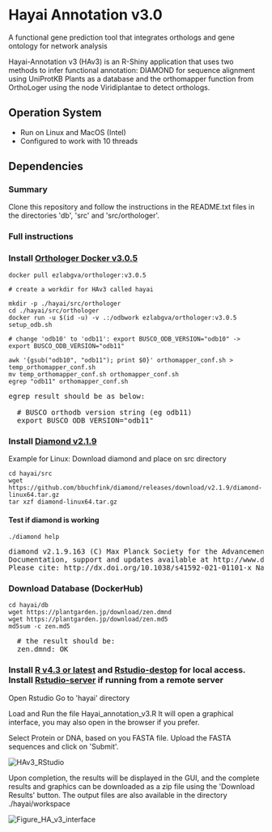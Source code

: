 # Hayai Annotation v3.0
A functional gene prediction tool that integrates orthologs and gene ontology for network analysis

Hayai-Annotation v3 (HAv3) is an R-Shiny application that uses two methods to infer functional annotation: DIAMOND for sequence alignment using UniProtKB Plants as a database and the orthomapper function from OrthoLoger using the node Viridiplantae to detect orthologs.

## Operation System
- Run on Linux and MacOS (Intel)
- Configured to work with 10 threads

## Dependencies

### Summary 
Clone this repository and follow the instructions in the README.txt files in the directories 'db', 'src' and 'src/orthologer'.


### Full instructions

### Install [Orthologer Docker v3.0.5](https://orthologer.ezlab.org/)

```
docker pull ezlabgva/orthologer:v3.0.5

# create a workdir for HAv3 called hayai

mkdir -p ./hayai/src/orthologer
cd ./hayai/src/orthologer
docker run -u $(id -u) -v .:/odbwork ezlabgva/orthologer:v3.0.5 setup_odb.sh

# change 'odb10' to 'odb11': export BUSCO_ODB_VERSION="odb10" -> export BUSCO_ODB_VERSION="odb11" 

awk '{gsub("odb10", "odb11"); print $0}' orthomapper_conf.sh > temp_orthomapper_conf.sh
mv temp_orthomapper_conf.sh orthomapper_conf.sh
egrep "odb11" orthomapper_conf.sh
```
<pre>
egrep result should be as below:

  # BUSCO orthodb version string (eg odb11)
  export BUSCO_ODB_VERSION="odb11"
</pre>

### Install [Diamond v2.1.9](https://github.com/bbuchfink/diamond/wiki/2.-Installation)
Example for Linux: Download diamond and place on src directory
```
cd hayai/src
wget https://github.com/bbuchfink/diamond/releases/download/v2.1.9/diamond-linux64.tar.gz
tar xzf diamond-linux64.tar.gz
```

#### Test if diamond is working 
```
./diamond help
```
<pre>
diamond v2.1.9.163 (C) Max Planck Society for the Advancement of Science, Benjamin Buchfink, University of Tuebingen
Documentation, support and updates available at http://www.diamondsearch.org
Please cite: http://dx.doi.org/10.1038/s41592-021-01101-x Nature Methods (2021)
</pre>

### Download Database (DockerHub)
```
cd hayai/db
wget https://plantgarden.jp/download/zen.dmnd
wget https://plantgarden.jp/download/zen.md5
md5sum -c zen.md5
```
<pre>
  # the result should be:
  zen.dmnd: OK
</pre>

### Install [R v4.3 or latest](https://cran.rstudio.com/) and [Rstudio-destop](https://posit.co/download/rstudio-desktop/) for local access. Install [Rstudio-server](https://posit.co/download/rstudio-server/) if running from a remote server
Open Rstudio 
Go to 'hayai' directory

Load and Run the file Hayai_annotation_v3.R
It will open a graphical interface, you may also open in the browser if you prefer.

Select Protein or DNA, based on you FASTA file.
Upload the FASTA sequences and click on 'Submit'.


![HAv3_RStudio](https://github.com/aghelfi/HayaiAnnotation/assets/5419143/4e7b647e-39d7-4486-9f88-f2de1629f7df)

Upon completion, the results will be displayed in the GUI, and the complete results and graphics can be downloaded as a zip file using the 'Download Results' button.
The output files are also available in the directory ./hayai/workspace 

![Figure_HA_v3_interface](https://github.com/aghelfi/HayaiAnnotation/assets/5419143/74d9ed33-1f00-45a1-bcbc-18aee4d3054b)

